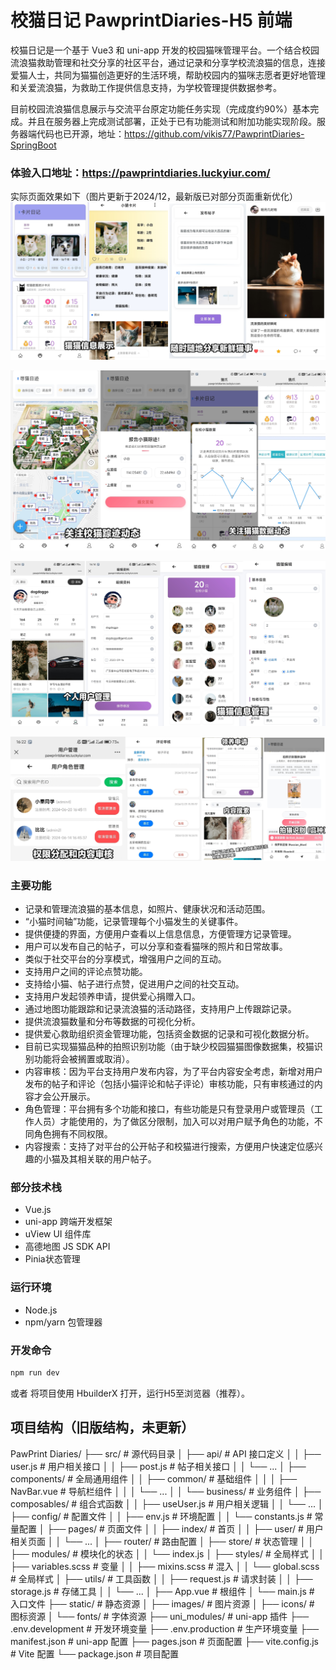 # 校猫日记 PawprintDiaries-H5 前端
校猫日记是一个基于 Vue3 和 uni-app 开发的校园猫咪管理平台。一个结合校园流浪猫救助管理和社交分享的社区平台，通过记录和分享学校流浪猫的信息，连接爱猫人士，共同为猫猫创造更好的生活环境，帮助校园内的猫咪志愿者更好地管理和关爱流浪猫，为救助工作提供信息支持，为学校管理提供数据参考。

目前校园流浪猫信息展示与交流平台原定功能任务实现（完成度约90%）基本完成。并且在服务器上完成测试部署，正处于已有功能测试和附加功能实现阶段。服务器端代码也已开源，地址：https://github.com/vikis77/PawprintDiaries-SpringBoot

### 体验入口地址：https://pawprintdiaries.luckyiur.com/ 
实际页面效果如下（图片更新于2024/12，最新版已对部分页面重新优化）
![pic1_20250207234240](pic1_20250207234240.jpg)

![pic2_20250207234256](pic2_20250207234256.jpg)

![pic3_20250207234307](pic3_20250207234307.jpg)

![pic4_20250207234318](pic4_20250207234318.jpg)

### 主要功能
- 记录和管理流浪猫的基本信息，如照片、健康状况和活动范围。
- “小猫时间轴”功能，记录管理每个小猫发生的关键事件。
- 提供便捷的界面，方便用户查看以上信息信息，方便管理方记录管理。
- 用户可以发布自己的帖子，可以分享和查看猫咪的照片和日常故事。
- 类似于社交平台的分享模式，增强用户之间的互动。
- 支持用户之间的评论点赞功能。
- 支持给小猫、帖子进行点赞，促进用户之间的社交互动。
- 支持用户发起领养申请，提供爱心捐赠入口。
- 通过地图功能跟踪和记录流浪猫的活动路径，支持用户上传跟踪记录。
- 提供流浪猫数量和分布等数据的可视化分析。
- 提供爱心救助组织资金管理功能，包括资金数据的记录和可视化数据分析。
- 目前已实现猫猫品种的拍照识别功能（由于缺少校园猫猫图像数据集，校猫识别功能将会被搁置或取消）。
- 内容审核：因为平台支持用户发布内容，为了平台内容安全考虑，新增对用户发布的帖子和评论（包括小猫评论和帖子评论）审核功能，只有审核通过的内容才会公开展示。
- 角色管理：平台拥有多个功能和接口，有些功能是只有登录用户或管理员（工作人员）才能使用的，为了做区分限制，加入可以对用户赋予角色的功能，不同角色拥有不同权限。 
- 内容搜索：支持了对平台的公开帖子和校猫进行搜索，方便用户快速定位感兴趣的小猫及其相关联的用户帖子。


### 部分技术栈
- Vue.js
- uni-app 跨端开发框架
- uView UI 组件库
- 高德地图 JS SDK API
- Pinia状态管理

### 运行环境
- Node.js
- npm/yarn 包管理器

### 开发命令
```bash
npm run dev
```
或者
将项目使用 HbuilderX 打开，运行H5至浏览器（推荐）。

## 项目结构（旧版结构，未更新）
PawPrint Diaries/
├── src/                      # 源代码目录
│   ├── api/                  # API 接口定义
│   │   ├── user.js          # 用户相关接口
│   │   ├── post.js          # 帖子相关接口
│   │   └── ...
│   ├── components/          # 全局通用组件
│   │   ├── common/         # 基础组件
│   │   │   ├── NavBar.vue  # 导航栏组件
│   │   │   └── ...
│   │   └── business/       # 业务组件
│   ├── composables/        # 组合式函数
│   │   ├── useUser.js      # 用户相关逻辑
│   │   └── ...
│   ├── config/             # 配置文件
│   │   ├── env.js          # 环境配置
│   │   └── constants.js    # 常量配置
│   ├── pages/              # 页面文件
│   │   ├── index/         # 首页
│   │   ├── user/          # 用户相关页面
│   │   └── ...
│   ├── router/             # 路由配置
│   ├── store/              # 状态管理
│   │   ├── modules/       # 模块化的状态
│   │   └── index.js
│   ├── styles/             # 全局样式
│   │   ├── variables.scss  # 变量
│   │   ├── mixins.scss    # 混入
│   │   └── global.scss    # 全局样式
│   ├── utils/              # 工具函数
│   │   ├── request.js     # 请求封装
│   │   ├── storage.js     # 存储工具
│   │   └── ...
│   ├── App.vue            # 根组件
│   └── main.js            # 入口文件
├── static/                 # 静态资源
│   ├── images/            # 图片资源
│   ├── icons/             # 图标资源
│   └── fonts/             # 字体资源
├── uni_modules/           # uni-app 插件
├── .env.development       # 开发环境变量
├── .env.production        # 生产环境变量
├── manifest.json          # uni-app 配置
├── pages.json            # 页面配置
├── vite.config.js        # Vite 配置
└── package.json          # 项目配置
    
